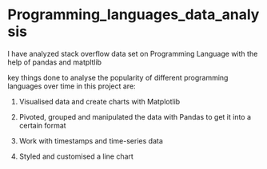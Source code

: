 # Programming_languages_data_analysis

I have analyzed stack overflow data set on Programming Language with the help of pandas and matpltlib

key things done to analyse the popularity of different programming languages over time in this project are:

1. Visualised data and create charts with Matplotlib

2. Pivoted, grouped and manipulated the data with Pandas to get it into a certain format 

3. Work with timestamps and time-series data

4. Styled and customised a line chart 




